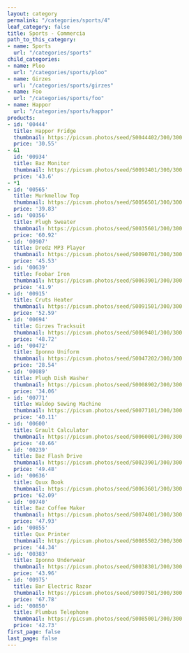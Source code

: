 ```yaml
---
layout: category
permalink: "/categories/sports/4"
leaf_category: false
title: Sports - Commercia
path_to_this_category:
- name: Sports
  url: "/categories/sports"
child_categories:
- name: Ploo
  url: "/categories/sports/ploo"
- name: Girzes
  url: "/categories/sports/girzes"
- name: Foo
  url: "/categories/sports/foo"
- name: Happor
  url: "/categories/sports/happor"
products:
- id: '00444'
  title: Happor Fridge
  thumbnail: https://picsum.photos/seed/S0044402/300/300
  price: '30.55'
- &1
  id: '00934'
  title: Baz Monitor
  thumbnail: https://picsum.photos/seed/S0093401/300/300
  price: '43.6'
- *1
- id: '00565'
  title: Murkmellow Top
  thumbnail: https://picsum.photos/seed/S0056501/300/300
  price: '39.83'
- id: '00356'
  title: Plugh Sweater
  thumbnail: https://picsum.photos/seed/S0035601/300/300
  price: '60.92'
- id: '00907'
  title: Dredz MP3 Player
  thumbnail: https://picsum.photos/seed/S0090701/300/300
  price: '45.53'
- id: '00639'
  title: Foobar Iron
  thumbnail: https://picsum.photos/seed/S0063901/300/300
  price: '41.9'
- id: '00915'
  title: Cruts Heater
  thumbnail: https://picsum.photos/seed/S0091501/300/300
  price: '52.59'
- id: '00694'
  title: Girzes Tracksuit
  thumbnail: https://picsum.photos/seed/S0069401/300/300
  price: '48.72'
- id: '00472'
  title: Iponno Uniform
  thumbnail: https://picsum.photos/seed/S0047202/300/300
  price: '28.54'
- id: '00089'
  title: Plugh Dish Washer
  thumbnail: https://picsum.photos/seed/S0008902/300/300
  price: '34.06'
- id: '00771'
  title: Waldop Sewing Machine
  thumbnail: https://picsum.photos/seed/S0077101/300/300
  price: '40.11'
- id: '00600'
  title: Grault Calculator
  thumbnail: https://picsum.photos/seed/S0060001/300/300
  price: '40.66'
- id: '00239'
  title: Baz Flash Drive
  thumbnail: https://picsum.photos/seed/S0023901/300/300
  price: '49.48'
- id: '00636'
  title: Quux Book
  thumbnail: https://picsum.photos/seed/S0063601/300/300
  price: '62.09'
- id: '00740'
  title: Baz Coffee Maker
  thumbnail: https://picsum.photos/seed/S0074001/300/300
  price: '47.93'
- id: '00855'
  title: Qux Printer
  thumbnail: https://picsum.photos/seed/S0085502/300/300
  price: '44.34'
- id: '00383'
  title: Iponno Underwear
  thumbnail: https://picsum.photos/seed/S0038301/300/300
  price: '43.96'
- id: '00975'
  title: Bar Electric Razor
  thumbnail: https://picsum.photos/seed/S0097501/300/300
  price: '67.78'
- id: '00850'
  title: Plumbus Telephone
  thumbnail: https://picsum.photos/seed/S0085001/300/300
  price: '42.73'
first_page: false
last_page: false
---
```

